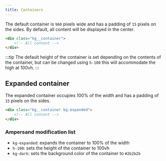 ```yaml
---
title: Containers
---
```


<link rel="stylesheet" href="https://cdn.jsdelivr.net/npm/kagaristyle/dist/css/common.min.css"/>

The default container is `960` pixels wide and has a padding of `15` pixels on the sides. By default, all content will be displayed in the center.

```html
<div class="kg__container">
    <!-- All content -->
</div>
```

:::tip
The default height of the container is set depending on the contents of the container, but can be changed using `h-100` this will accommodate the high at 100vh.
:::

## Expanded container

The expanded container occupies 100% of the width and has a padding of `15` pixels on the sides.

```html
<div class="kg__container kg-expanded">
    <!-- All content -->
</div>
```

### Ampersand modification list

* `kg-expanded`: expands the container to 100% of the width
* `h-100`: sets the height of the container to 100vh
* `kg-dark`: sets the background color of the container to `#2b2b2b`

